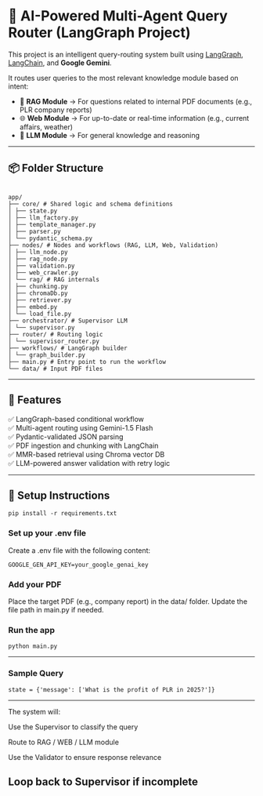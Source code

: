 # 🧠 AI-Powered Multi-Agent Query Router (LangGraph Project)

This project is an intelligent query-routing system built using [LangGraph](https://python.langchain.com/docs/langgraph/), [LangChain](https://www.langchain.com/), and **Google Gemini**.

It routes user queries to the most relevant knowledge module based on intent:

- 📄 **RAG Module** → For questions related to internal PDF documents (e.g., PLR company reports)
- 🌐 **Web Module** → For up-to-date or real-time information (e.g., current affairs, weather)
- 🤖 **LLM Module** → For general knowledge and reasoning

---

## 📦 Folder Structure


```

app/
├── core/ # Shared logic and schema definitions
│ ├── state.py
│ ├── llm_factory.py
│ ├── template_manager.py
│ ├── parser.py
│ └── pydantic_schema.py
├── nodes/ # Nodes and workflows (RAG, LLM, Web, Validation)
│ ├── llm_node.py
│ ├── rag_node.py
│ ├── validation.py
│ ├── web_crawler.py
│ └── rag/ # RAG internals
│ ├── chunking.py
│ ├── chromaDb.py
│ ├── retriever.py
│ ├── embed.py
│ └── load_file.py
├── orchestrator/ # Supervisor LLM
│ └── supervisor.py
├── router/ # Routing logic
│ └── supervisor_router.py
├── workflows/ # LangGraph builder
│ └── graph_builder.py
├── main.py # Entry point to run the workflow
└── data/ # Input PDF files

```

---

## 🚀 Features

✅ LangGraph-based conditional workflow  
✅ Multi-agent routing using Gemini-1.5 Flash  
✅ Pydantic-validated JSON parsing  
✅ PDF ingestion and chunking with LangChain  
✅ MMR-based retrieval using Chroma vector DB  
✅ LLM-powered answer validation with retry logic

---

## 📌 Setup Instructions 
```
pip install -r requirements.txt
```



### Set up your .env file

Create a .env file with the following content:

```
GOOGLE_GEN_API_KEY=your_google_genai_key
```

### Add your PDF

Place the target PDF (e.g., company report) in the data/ folder. Update the file path in main.py if needed.

### Run the app
```
python main.py
```

---

### Sample Query
```
state = {'message': ['What is the profit of PLR in 2025?']}
```

---
The system will:

Use the Supervisor to classify the query

Route to RAG / WEB / LLM module

Use the Validator to ensure response relevance

Loop back to Supervisor if incomplete
---

